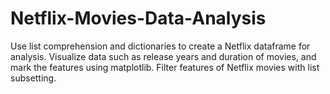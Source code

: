 # Netflix-Movies-Data-Analysis
Use list comprehension and dictionaries to create a Netflix dataframe for analysis. 
Visualize data such as release years and duration of movies, and mark the features using matplotlib. 
Filter features of Netflix movies with list subsetting.
